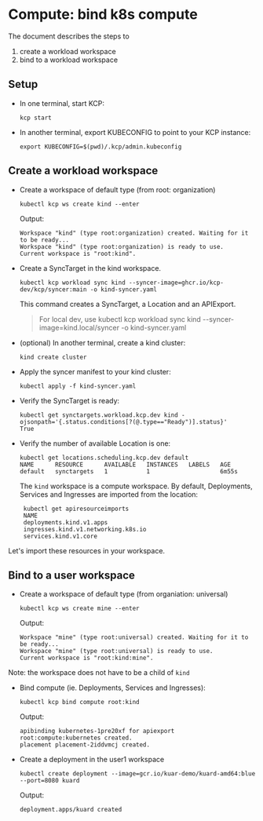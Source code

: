 # Compute: bind k8s compute

The document describes the steps to 
1. create a workload workspace 
2. bind to a workload workspace 

## Setup

- In one terminal, start KCP:
  
  ```shell
  kcp start
  ```

- In another terminal, export KUBECONFIG to point to your KCP instance: 

   ```shell
   export KUBECONFIG=$(pwd)/.kcp/admin.kubeconfig
   ```
  
## Create a workload workspace

- Create a workspace of default type (from root: organization)

   ```shell
   kubectl kcp ws create kind --enter
   ```

  Output:

   ```{ .bash .no-copy }
   Workspace "kind" (type root:organization) created. Waiting for it to be ready...
   Workspace "kind" (type root:organization) is ready to use.
   Current workspace is "root:kind".
   ```

- Create a SyncTarget in the kind workspace. 

    ```shell
    kubectl kcp workload sync kind --syncer-image=ghcr.io/kcp-dev/kcp/syncer:main -o kind-syncer.yaml
    ```

  This command creates a SyncTarget, a Location and an APIExport.

  > For local dev, use kubectl kcp workload sync kind --syncer-image=kind.local/syncer  -o kind-syncer.yaml

- (optional) In another terminal, create a kind cluster:

   ```shell
   kind create cluster
   ```
 
- Apply the syncer manifest to your kind cluster:

  ```shell
  kubectl apply -f kind-syncer.yaml
  ```

- Verify the SyncTarget is ready:

  ```shell
  kubectl get synctargets.workload.kcp.dev kind -ojsonpath='{.status.conditions[?(@.type=="Ready")].status}'
  True
  ```
- Verify the number of available Location is one:

  ```shell
  kubectl get locations.scheduling.kcp.dev default
  NAME      RESOURCE      AVAILABLE   INSTANCES   LABELS   AGE
  default   synctargets   1           1                    6m55s
  ```

  The `kind` workspace is a compute workspace. By default, Deployments, Services
and Ingresses are imported from the location:

   ```shell 
    kubectl get apiresourceimports
    NAME
    deployments.kind.v1.apps
    ingresses.kind.v1.networking.k8s.io
    services.kind.v1.core
   ```

Let's import these resources in your workspace.

## Bind to a user workspace

- Create a workspace of default type (from organiation: universal)

   ```shell
   kubectl kcp ws create mine --enter
   ```

  Output:

   ```{ .bash .no-copy }
   Workspace "mine" (type root:universal) created. Waiting for it to be ready...
   Workspace "mine" (type root:universal) is ready to use.
   Current workspace is "root:kind:mine".
   ```
  
Note: the workspace does not have to be a child of `kind`

- Bind compute (ie. Deployments, Services and Ingresses):

   ```shell
   kubectl kcp bind compute root:kind
   ```

   Output:

  ```shell
  apibinding kubernetes-1pre20xf for apiexport root:compute:kubernetes created.
  placement placement-2iddvmcj created. 
  ``` 

- Create a deployment in the user1 workspace

  ```shell 
  kubectl create deployment --image=gcr.io/kuar-demo/kuard-amd64:blue --port=8080 kuard
  ```

  Output:

  ```shell
  deployment.apps/kuard created
  ```
